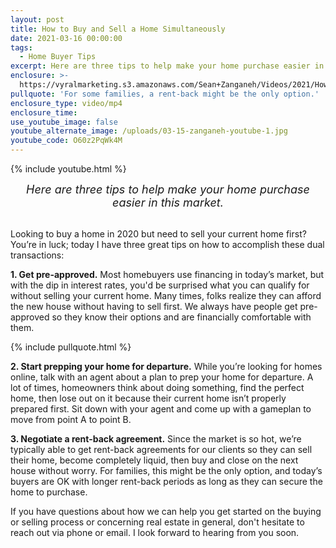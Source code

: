 ```yaml
---
layout: post
title: How to Buy and Sell a Home Simultaneously
date: 2021-03-16 00:00:00
tags:
  - Home Buyer Tips
excerpt: Here are three tips to help make your home purchase easier in this market.
enclosure: >-
  https://vyralmarketing.s3.amazonaws.com/Sean+Zanganeh/Videos/2021/How+to+Buy+and+Sell+a+Home+Simultaneously.mp4
pullquote: 'For some families, a rent-back might be the only option.'
enclosure_type: video/mp4
enclosure_time:
use_youtube_image: false
youtube_alternate_image: /uploads/03-15-zanganeh-youtube-1.jpg
youtube_code: O60z2PqWk4M
---
```

{% include youtube.html %}

<center style="font-size: 18px;"><em>Here are three tips to help make your home purchase easier in this market.</em></center>

<br>Looking to buy a home in 2020 but need to sell your current home first? You’re in luck; today I have three great tips on how to accomplish these dual transactions:

**1\. Get pre-approved.** Most homebuyers use financing in today’s market, but with the dip in interest rates, you'd be surprised what you can qualify for without selling your current home. Many times, folks realize they can afford the new house without having to sell first. We always have people get pre-approved so they know their options and are financially comfortable with them.

{% include pullquote.html %}

**2\. Start prepping your home for departure.** While you’re looking for homes online, talk with an agent about a plan to prep your home for departure. A lot of times, homeowners think about doing something, find the perfect home, then lose out on it because their current home isn’t properly prepared first. Sit down with your agent and come up with a gameplan to move from point A to point B.

**3\. Negotiate a rent-back agreement.** Since the market is so hot, we’re typically able to get rent-back agreements for our clients so they can sell their home, become completely liquid, then buy and close on the next house without worry. For families, this might be the only option, and today’s buyers are OK with longer rent-back periods as long as they can secure the home to purchase.

If you have questions about how we can help you get started on the buying or selling process or concerning real estate in general, don't hesitate to reach out via phone or email. I look forward to hearing from you soon.
